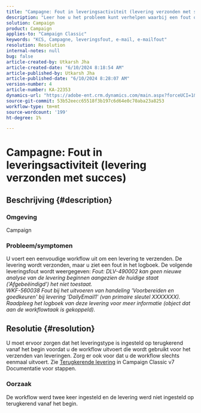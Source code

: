 ```yaml
---
title: "Campagne: Fout in leveringsactiviteit (levering verzonden met succes)"
description: "Leer hoe u het probleem kunt verhelpen waarbij een fout optreedt tijdens het uitvoeren van een eenvoudige workflow om een levering te verzenden door ervoor te zorgen dat het leveringstype is ingesteld op terugkerend."
solution: Campaign
product: Campaign
applies-to: "Campaign Classic"
keywords: "KCS, Campagne, leveringsfout, e-mail, e-mailfout"
resolution: Resolution
internal-notes: null
bug: false
article-created-by: Utkarsh Jha
article-created-date: "6/10/2024 8:18:54 AM"
article-published-by: Utkarsh Jha
article-published-date: "6/10/2024 8:28:07 AM"
version-number: 4
article-number: KA-22353
dynamics-url: "https://adobe-ent.crm.dynamics.com/main.aspx?forceUCI=1&pagetype=entityrecord&etn=knowledgearticle&id=cc584d11-0227-ef11-840a-6045bd026b83"
source-git-commit: 53b52eecc65518f3b197c6d64e0c70aba23a8253
workflow-type: tm+mt
source-wordcount: '199'
ht-degree: 1%

---
```


# Campagne: Fout in leveringsactiviteit (levering verzonden met succes)

## Beschrijving {#description}


### Omgeving

Campaign

### Probleem/symptomen

U voert een eenvoudige workflow uit om een levering te verzenden. De levering wordt verzonden, maar u ziet een fout in het logboek. De volgende leveringsfout wordt weergegeven:
*Fout: DLV-490002 kan geen nieuwe analyse van de levering beginnen aangezien de huidige staat (&#39;Afgebeëindigd&#39;) het niet toestaat.
<br>WKF-560038 Fout bij het uitvoeren van handeling &#39;Voorbereiden en goedkeuren&#39; bij levering &#39;DailyEmail1&#39; (van primaire sleutel XXXXXXX). Raadpleeg het logboek van deze levering voor meer informatie (object dat aan de workflowtaak is gekoppeld).*


## Resolutie {#resolution}


U moet ervoor zorgen dat het leveringstype is ingesteld op terugkerend vanaf het begin voordat u de workflow uitvoert die wordt gebruikt voor het verzenden van leveringen. Zorg er ook voor dat u de workflow slechts eenmaal uitvoert. Zie [Terugkerende levering](https://experienceleague.adobe.com/docs/campaign-classic/using/automating-with-workflows/action-activities/recurring-delivery.html?lang=en) in Campaign Classic v7 Documentatie voor stappen.

### Oorzaak

De workflow werd twee keer ingesteld en de levering werd niet ingesteld op terugkerend vanaf het begin.
